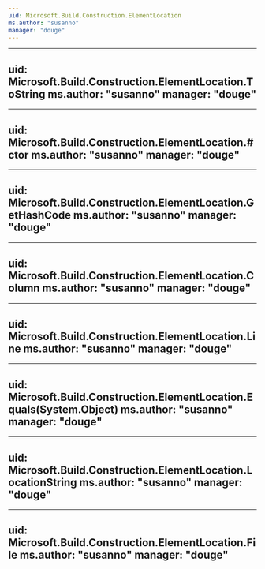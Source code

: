 ```yaml
---
uid: Microsoft.Build.Construction.ElementLocation
ms.author: "susanno"
manager: "douge"
---
```


---
uid: Microsoft.Build.Construction.ElementLocation.ToString
ms.author: "susanno"
manager: "douge"
---

---
uid: Microsoft.Build.Construction.ElementLocation.#ctor
ms.author: "susanno"
manager: "douge"
---

---
uid: Microsoft.Build.Construction.ElementLocation.GetHashCode
ms.author: "susanno"
manager: "douge"
---

---
uid: Microsoft.Build.Construction.ElementLocation.Column
ms.author: "susanno"
manager: "douge"
---

---
uid: Microsoft.Build.Construction.ElementLocation.Line
ms.author: "susanno"
manager: "douge"
---

---
uid: Microsoft.Build.Construction.ElementLocation.Equals(System.Object)
ms.author: "susanno"
manager: "douge"
---

---
uid: Microsoft.Build.Construction.ElementLocation.LocationString
ms.author: "susanno"
manager: "douge"
---

---
uid: Microsoft.Build.Construction.ElementLocation.File
ms.author: "susanno"
manager: "douge"
---
